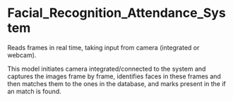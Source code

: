 # Facial_Recognition_Attendance_System
 Reads frames in real time, taking input from camera (integrated or webcam).

This model initiates camera integrated/connected to the system and captures the images frame by frame, identifies faces in these frames and then matches them to the ones in the database, and marks present in the  if an match is found.